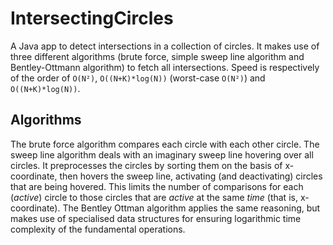 # IntersectingCircles

A Java app to detect intersections in a collection of circles. It makes use of three different algorithms (brute force, simple sweep line algorithm and Bentley-Ottmann algorithm) to fetch all intersections. 
Speed is respectively of the order of `O(N²)`, `O((N+K)*log(N))` (worst-case `O(N²)`) and `O((N+K)*log(N))`.

## Algorithms

The brute force algorithm compares each circle with each other circle.
The sweep line algorithm deals with an imaginary sweep line hovering over all circles. It preprocesses the circles by sorting them on the basis of x-coordinate, then hovers the sweep line, activating (and deactivating) circles that are being hovered. This limits the number of comparisons for each (*active*) circle to those circles that are *active* at the same *time* (that is, x-coordinate).
The Bentley Ottman algorithm applies the same reasoning, but makes use of specialised data structures for ensuring logarithmic time complexity of the fundamental operations.
